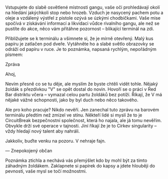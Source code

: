 Vstupujete do slabě osvětlené místnosti gangu, vaše oči prohledávají okolí na hledání jakýchkoli stop nebo hrozeb. Vzduch je nasycený pachem potu a oleje a vzdálený výstřel z pistole ozývá se úzkými chodbičkami. Vaše mise spočívá v získávání informací a likvidaci vůdce rivalního gangu, ale než se pustíte do akce, něco vám přitáhne pozornost – blikající terminál na zdi.

Přibližujete se k terminálu a všimnete si, že je mírně otevřený. Malý kus papíru je zatlačen pod dveře. Vytáhněte ho a slabé světlo obrazovky se odráží od papíru v ruce. Je to poznámka, napsaná rychlým, nepořádným písmem:

Zpráva

Ahoj,

Nevím přesně co se tu děje, ale myslím že byste chtěli vidět tohle. Nějaký žoldák s přezdívkou "V" se opět dostal do novin. Hovoří se o práci v Red Bar distriktu včera – vymazal celou partu žoldáků bez potíží. Říkají, že V má nějaké vážné schopnosti, jako by byl duch nebo něco takového.

Ale pro koho pracuje? Nikdo nevěří. Jen zanechal tuto zprávu na barovém terminálu předtím než zmizel ve stínu. Někteří lidé si myslí že to je CircuitBreak bezpečnostní společnost, která ho najala, ale já tomu nevěřím. Obvykle drží své operace v tajnosti. Jiní říkají že je to Církev singularity – vždy hledají nový talent aby nahráli.

Jakkoliv, buďte venku na pozoru. V nehraje fajn.

— Znepokojený občan

Poznámka ztichla a nechává vás přemýšlet kdo by mohl být za tímto záhadným žoldákem. Zaklapnete si papírek do kapsy a jdete hlouběji do pevnosti, vaše mysl se točí možnostmi.
